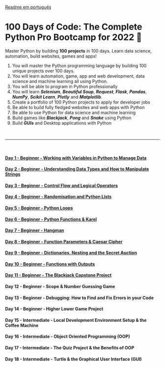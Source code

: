 
[Readme em português](https://github.com/mardenmnt/100-days-of-code/blob/main/README-ptbr.md)

# 100 Days of Code: The Complete Python Pro Bootcamp for 2022 :snake:

Master Python by building **100 projects** in 100 days. Learn data science, automation, build websites, games and apps!

1. You will master the Python programming language by building 100 unique projects over 100 days.
2. You will learn automation, game, app and web development, data science and machine learning all using Python.
3. You will be able to program in Python professionally
4. You will learn _**Selenium**_, _**Beautiful Soup**_, _**Request**_, _**Flask**_, _**Pandas**_, _**NumPy**_, _**Scikit Learn**_, _**Plotly**_ and _**Matplotlib**_.
5. Create a portfolio of 100 Python projects to apply for developer jobs
6. Be able to build fully fledged websites and web apps with Python
7. Be able to use Python for data science and machine learning
8. Build games like _**Blackjack**_, _**Pong**_ and _**Snake**_ using Python
9. Build _**GUIs**_ and Desktop applications with Python

<br>

---

<br>

#### [Day 1 - Beginner - Working with Variables in Python to Manage Data](https://github.com/mardenmnt/100-days-of-code/tree/main/day_01)

#### [Day 2 - Beginner - Understanding Data Types and How to Manipulate Strings](https://github.com/mardenmnt/100-days-of-code/tree/main/day_02)

#### [Day 3 - Beginner - Control Flow and Logical Operators](https://github.com/mardenmnt/100-days-of-code/tree/main/day_03)

#### [Day 4 - Beginner - Randomisation and Python Lists](https://github.com/mardenmnt/100-days-of-code/tree/main/day_04)

#### [Day 5 - Beginner - Python Loops](https://github.com/mardenmnt/100-days-of-code/tree/main/day_05)

#### [Day 6 - Beginner - Python Functions & Karel](https://github.com/mardenmnt/100-days-of-code/tree/main/day_06)

#### [Day 7 - Beginner - Hangman](https://github.com/mardenmnt/100-days-of-code/tree/main/day_07)

#### [Day 8 - Beginner - Function Parameters & Caesar Cipher](https://github.com/mardenmnt/100-days-of-code/tree/main/day_08)

#### [Day 9 - Beginner - Dictionaries, Nesting and the Secret Auction](https://github.com/mardenmnt/100-days-of-code/tree/main/day_09)

#### [Day 10 - Beginner - Functions with Outputs](https://github.com/mardenmnt/100-days-of-code/tree/main/day_10)

#### [Day 11 - Beginner - The Blackjack Capstone Project](https://github.com/mardenmnt/100-days-of-code/tree/main/day_11)

#### Day 12  - Beginner - Scope & Number Guessing Game

#### Day 13 - Beginner - Debugging: How to Find and Fix Errors in your Code

#### Day 14 - Beginner - Higher Lower Game Project

#### Day 15 - Intermediate - Local Development Environment Setup & the Coffee Machine

#### Day 16  - Intermediate - Object Oriented Programming (OOP)

#### Day 17 - Intermediate - The Quiz Project & the Benefits of OOP

#### Day 18 - Intermediate - Turtle & the Graphical User Interface (GUI)

